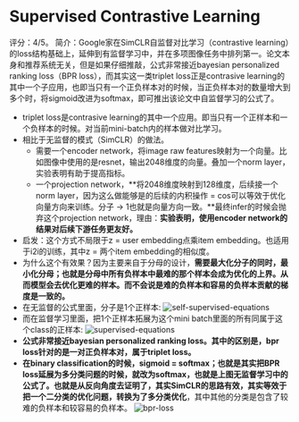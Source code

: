 # Supervised Contrastive Learning

评分：4/5。
简介：Google家在SimCLR自监督对比学习（contrastive learning）的loss结构基础上，延伸到有监督学习中，并在多项图像任务中排列第一。论文本身和推荐系统无关，但是如果仔细推敲，公式非常接近bayesian personalized ranking loss（BPR loss），而其实这一类triplet loss正是contrasive learning的其中一个子应用，也即当只有一个正负样本对的时候，当正负样本对的数量增大到多个时，将sigmoid改进为softmax，即可推出该论文中自监督学习的公式了。

- triplet loss是contrasive learning的其中一个应用。即当只有一个正样本和一个负样本的时候。对当前mini-batch内的样本做对比学习。
- 相比于无监督的模式（SimCLR）的做法。
	- 需要一个encoder network，将image raw features映射为一个向量。比如图像中使用的是resnet，输出2048维度的向量。叠加一个norm layer，实验表明有助于提高指标。
	- 一个projection network，**将2048维度映射到128维度，后续接一个norm layer，因为这么做能够是的后续的内积操作 = cos可以等效于优化向量方向来训练。分子 -> 1也就是向量方向一致。**最终infer的时候会抛弃这个projection network，理由：**实验表明，使用encoder network的结果对后续下游任务更友好。**
- 启发：这个方式不局限于z = user embedding点乘item embedding。也适用于i2i的训练，其中z = 两个item embedding的相似度。
- 为什么这个有效果？因为主要来自于分母的设计，**需要最大化分子的同时，最小化分母；也就是分母中所有负样本中最难的那个样本会成为优化的上界。从而模型会去优化更难的样本。而不会说是难的负样本和容易的负样本贡献的梯度是一致的。**
- 在无监督的公式里面，分子是1个正样本:
![self-supervised-equations](https://raw.githubusercontent.com/chocoluffy/deep-recommender-system/master/RecSys/supervised-contrasive-learning/self-supervised-equations.png)
- 而在监督学习里面，把1个正样本拓展为这个mini batch里面的所有同属于这个class的正样本:
![supervised-equations](https://raw.githubusercontent.com/chocoluffy/deep-recommender-system/master/RecSys/supervised-contrasive-learning/supervised-equations.png)
- **公式非常接近bayesian personalized ranking loss。其中的区别是，bpr loss针对的是一对正负样本对，属于triplet loss。**
- **在binary classification的时候，sigmoid = softmax；也就是其实把BPR loss延展为多分类问题的时候，就改为softmax，也就是上图无监督学习中的公式了。也就是从反向角度去证明了，其实SimCLR的思路有效，其实等效于把一个二分类的优化问题，转换为了多分类优化**，其中其他的分类是包含了较难的负样本和较容易的负样本。
![bpr-loss](https://raw.githubusercontent.com/chocoluffy/deep-recommender-system/master/RecSys/supervised-contrasive-learning/bpr-loss.png)

